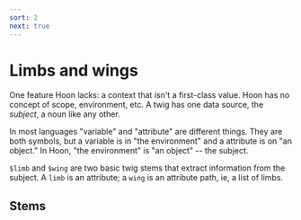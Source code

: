 ```yaml
---
sort: 2
next: true
---
```


# Limbs and wings

One feature Hoon lacks: a context that isn't a first-class value.
Hoon has no concept of scope, environment, etc.  A twig has one
data source, the *subject*, a noun like any other.

In most languages "variable" and "attribute" are different
things.  They are both symbols, but a variable is in "the
environment" and a attribute is on "an object."  In Hoon, "the
environment" is "an object" -- the subject.

`$limb` and `$wing` are two basic twig stems that extract
information from the subject.  A `limb` is an attribute; a `wing`
is an attribute path, ie, a list of limbs.

## Stems

<list dataPreview="true" className="runes"></list>
